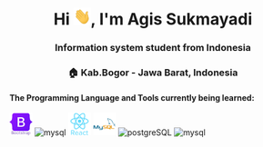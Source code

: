 <h1 align="center">Hi <img src="https://github.com/ABSphreak/ABSphreak/blob/master/gifs/Hi.gif" width="30px" height="30px">, I'm Agis Sukmayadi</a></h1>
<h3 align="center">Information system student from Indonesia</h3>

<h3 align="center">🏠 Kab.Bogor - Jawa Barat, Indonesia</h3>

<h4 align="left">The Programming Language and Tools currently being learned:</h3>
<p align="left">
  <img src="https://raw.githubusercontent.com/devicons/devicon/master/icons/bootstrap/bootstrap-original-wordmark.svg" alt="mysql" width="40" height="40"/>
  <img src="https://upload.wikimedia.org/wikipedia/commons/thumb/d/d5/Tailwind_CSS_Logo.svg/2048px-Tailwind_CSS_Logo.svg.png" alt="mysql" width="40" height="40"/>
  <img src="https://raw.githubusercontent.com/devicons/devicon/master/icons/react/react-original-wordmark.svg" alt="mysql" width="40" height="40"/> 
  <img src="https://raw.githubusercontent.com/devicons/devicon/master/icons/mysql/mysql-original-wordmark.svg" alt="mysql" width="40" height="40"/>
   <img src="https://www.vectorlogo.zone/logos/postgresql/postgresql-icon.svg" alt="postgreSQL" width="40" height="40"/>
  <img src="https://static-00.iconduck.com/assets.00/laravel-icon-497x512-uwybstke.png" alt="mysql" width="40" height="40"/>
  
</p>
